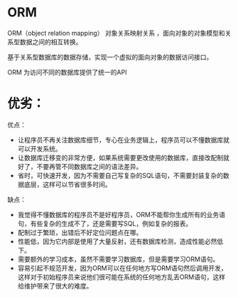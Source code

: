 


# ORM

ORM（object relation mapping） 对象关系映射关系 ，面向对象的对象模型和关系型数据之间的相互转换。

基于关系型数据库的数据存储，实现一个虚拟的面向对象的数据访问接口。

ORM 为访问不同的数据库提供了统一的API


# 优劣：

优点：

- 让程序员不再关注数据库细节，专心在业务逻辑上，程序员可以不懂数据库就可以开发系统。
- 让数据库迁移变的非常方便，如果系统需要更改使用的数据库，直接改配制就好了，不要再管不同数据库之间的语法差异。
- 省时，可快速开发，因为不需要自己写复杂的SQL语句，不需要封装复杂的数据底层，这样可以节省很多时间。
  
缺点：

- 我觉得不懂数据库的程序员不是好程序员，ORM不能帮你生成所有的业务语句，有些复杂的生成不了，还是需要写SQL，例如复杂的报表。
- 配制过于繁琐，出错后不好定位问题点在哪。
- 性能低，因为它内部是使用了大量反射，还有数据库检测，造成性能必然低下。
- 需要额外的学习成本，虽然不需要学习数据库，但是需要学习ORM语句。
- 容易引起不规范开发，因为ORM可以在任何地方写ORM语句然后调用开发，这样对于初始程序员来说他们很可能在系统的任何地方乱丢ORM语句，这样给维护带来了很大的难度。